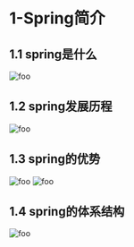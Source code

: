 # 1-Spring简介

## 1.1 spring是什么
  <img :src="$withBase('/ssm/spring/1.png')" alt="foo">

## 1.2 spring发展历程
  <img :src="$withBase('/ssm/spring/2.png')" alt="foo">

## 1.3 spring的优势
  <img :src="$withBase('/ssm/spring/3.png')" alt="foo">
  <img :src="$withBase('/ssm/spring/3-1.png')" alt="foo">

## 1.4 spring的体系结构
  <img :src="$withBase('/ssm/spring/4.png')" alt="foo">